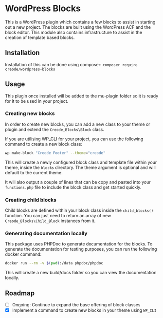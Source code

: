 # WordPress Blocks
This is a WordPress plugin which contains a few blocks to assist in starting out a new project. The blocks are built using the WordPress ACF and the block editor. This module also contains infrastructure to assist in the creation of template based blocks.

## Installation
Installation of this can be done using composer: `composer require creode/wordpress-blocks`

## Usage
This plugin once installed will be added to the mu-plugin folder so it is ready for it to be used in your project.

### Creating new blocks
In order to create new blocks, you can add a new class to your theme or plugin and extend the `Creode_Blocks\Block` class.

If you are utilising WP_CLI for your project, you can use the following command to create a new block class:

```bash
wp make-block "Creode Footer" --theme="creode"
```

This will create a newly configured block class and template file within your theme, inside the `blocks` directory. The theme argument is optional and will default to the current theme.

It will also output a couple of lines that can be copy and pasted into your `functions.php` file to include the block class and get started quickly.

### Creating child blocks
Child blocks are defined within your block class inside the `child_blocks()` function. You can just need to return an array of new `Creode_Blocks\Child_Block` instances from it.

### Generating documentation locally
This package uses PHPDoc to generate documentation for the blocks. To generate the documentation for testing purposes, you can run the following docker command:

```bash
docker run --rm -v $(pwd):/data phpdoc/phpdoc
```

This will create a new build/docs folder so you can view the documentation locally.

## Roadmap

- [ ] Ongoing: Continue to expand the base offering of block classes
- [x] Implement a command to create new blocks in your theme using `WP_CLI`

